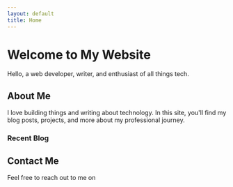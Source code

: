 ```yaml
---
layout: default
title: Home
---
```


# Welcome to My Website

Hello, a web developer, writer, and enthusiast of all things tech.

## About Me

I love building things and writing about technology. In this site, you'll find my blog posts, projects, and more about my professional journey.

### Recent Blog
## Contact Me

Feel free to reach out to me on
